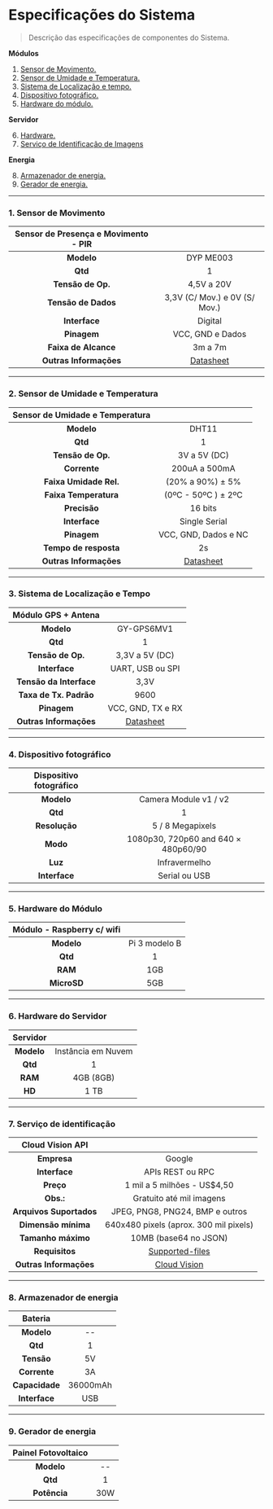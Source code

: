 # Especificações do Sistema
> Descrição das especificações de componentes do Sistema.



**Módulos**

1. [Sensor de Movimento.](#1-sensor-de-movimento)
2. [Sensor de Umidade e Temperatura.](#2-sensor-de-umidade-e-temperatura)
3. [Sistema de Localização e tempo.](#3-sistema-de-localização-e-tempo)
4. [Dispositivo fotográfico.](#4-dispositivo-fotografico)
5. [Hardware do módulo.](#5-hardware-do-modulo)

**Servidor**

6. [Hardware.](#6-hardware-do-servidor)
7. [Serviço de Identificação de Imagens](#7-serviço-de-identificação)

**Energia**

8. [Armazenador de energia.](#8-armazenador-de-energia)
9. [Gerador de energia.](#9-gerador-de-energia)



---



### 1. Sensor de Movimento

| Sensor de Presença e Movimento - PIR|                                |
|:------------------------------------:|:-----------------------------:|
|                **Modelo**                |           DYP ME003           |
|              **Qtd**                 |               1               |
|         **Tensão de Op.**            |           4,5V a 20V          |
|        **Tensão de Dados**           | 3,3V (C/ Mov.) e 0V (S/ Mov.) |
|           **Interface**              |            Digital            |
|            **Pinagem**               |        VCC, GND e Dados       |
|           **Faixa de Alcance**           |            3m a 7m            |
|          **Outras Informações**          |          [Datasheet](https://siccciber.com.br/wp-content/uploads/2020/06/FTC-PIR.pdf)      |

---

### 2. Sensor de Umidade e Temperatura

| Sensor de Umidade e Temperatura |                                                              |
| :-----------------------------: | :----------------------------------------------------------: |
|           **Modelo**            |                            DHT11                             |
|             **Qtd**             |                              1                               |
|        **Tensão de Op.**        |                         3V a 5V (DC)                         |
|          **Corrente**           |                        200uA a 500mA                         |
|     **Faixa Umidade Rel.**      |                       (20% a 90%) ± 5%                       |
|      **Faixa Temperatura**      |                     (0ºC - 50ºC ) ± 2ºC                      |
|          **Precisão**           |                           16 bits                            |
|          **Interface**          |                        Single Serial                         |
|           **Pinagem**           |                     VCC, GND, Dados e NC                     |
|      **Tempo de resposta**      |                              2s                              |
|     **Outras Informações**      | [Datasheet](https://img.filipeflop.com/files/download/Datasheet_DHT11.pdf) |

---

### 3. Sistema de Localização e Tempo

|   Módulo GPS + Antena   |                                                              |
| :---------------------: | :----------------------------------------------------------: |
|       **Modelo**        |                          GY-GPS6MV1                          |
|         **Qtd**         |                              1                               |
|    **Tensão de Op.**    |                        3,3V a 5V (DC)                        |
|      **Interface**      |                       UART, USB ou SPI                       |
| **Tensão da Interface** |                             3,3V                             |
| **Taxa de Tx. Padrão**  |                             9600                             |
|       **Pinagem**       |                      VCC, GND, TX e RX                       |
| **Outras Informações**  | [Datasheet](https://www.usinainfo.com.br/index.php?controller=attachment&id_attachment=97) |

---

### 4. Dispositivo fotográfico
| Dispositivo fotográfico |                                     |
|:-----------------------:|:-----------------------------------:|
|        **Modelo**       |        Camera Module v1 / v2        |
|         **Qtd**         |                  1                  |
|      **Resolução**      |           5 / 8 Megapixels          |
|         **Modo**        | 1080p30, 720p60 and 640 × 480p60/90 |
|         **Luz**         |            Infravermelho            |
|      **Interface**      |            Serial ou USB            |

---

### 5. Hardware do Módulo

| Módulo - Raspberry c/ wifi |               |
| :------------------------: | :-----------: |
|         **Modelo**         | Pi 3 modelo B |
|          **Qtd**           |       1       |
|          **RAM**           |      1GB      |
|        **MicroSD**         |      5GB      |

---

### 6. Hardware do Servidor
|  Servidor  |                    |
| :--------: | :----------------: |
| **Modelo** | Instância em Nuvem |
|  **Qtd**   |         1          |
|  **RAM**   |     4GB (8GB)      |
|   **HD**   |        1 TB        |

---

### 7. Serviço de identificação
|  Cloud Vision API  |                    |
| :--------: | :----------------: |
| **Empresa** | Google |
|  **Interface**   |         APIs REST ou RPC          |
|  **Preço**   |     1 mil a 5 milhões - US$4,50     |
|   **Obs.:**   |        Gratuito até mil imagens        |
|   **Arquivos Suportados**   |        JPEG, PNG8, PNG24, BMP e outros       |
|   **Dimensão mínima**   |        640x480 pixels (aprox. 300 mil pixels)      |
|   **Tamanho máximo**   |        10MB (base64 no JSON)      |
|   **Requisitos**   |        [Supported-files](https://cloud.google.com/vision/docs/supported-files)        |
|   **Outras Informações**   |        [Cloud Vision](https://cloud.google.com/vision)        |

---

### 8. Armazenador de energia
|    Bateria     |            |
|  :----------:  | :--------: |
|  **Modelo**    |     --     |
|    **Qtd**     |     1      |
|  **Tensão**    |     5V     |
| **Corrente**   |     3A     |
| **Capacidade** |  36000mAh  |
| **Interface**  |     USB    |

---

### 9. Gerador de energia
| Painel Fotovoltaico |     |
|:-------------------:|:---:|
|     **Modelo**      |  -- |
|      **Qtd**        |  1  |
|    **Potência**     | 30W |
